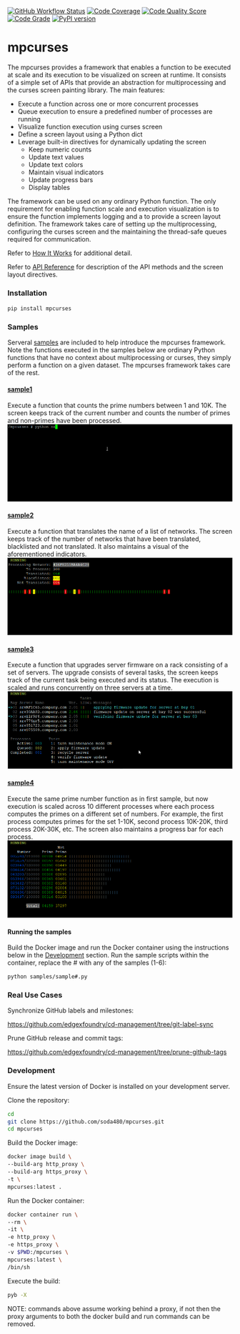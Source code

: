 [![GitHub Workflow Status](https://github.com/soda480/mpcurses/workflows/build/badge.svg)](https://github.com/soda480/mpcurses/actions)
[![Code Coverage](https://codecov.io/gh/soda480/mpcurses/branch/master/graph/badge.svg)](https://codecov.io/gh/soda480/mpcurses)
[![Code Quality Score](https://www.code-inspector.com/project/12270/score/svg)](https://frontend.code-inspector.com/project/12270/dashboard)
[![Code Grade](https://www.code-inspector.com/project/12270/status/svg)](https://frontend.code-inspector.com/project/12270/dashboard)
[![PyPI version](https://badge.fury.io/py/mpcurses.svg)](https://badge.fury.io/py/mpcurses)

# mpcurses #
The mpcurses provides a framework that enables a function to be executed at scale and its execution to be visualized on screen at runtime. It consists of a simple set of APIs that provide an abstraction for multiprocessing and the curses screen painting library. The main features:

* Execute a function across one or more concurrent processes
* Queue execution to ensure a predefined number of processes are running
* Visualize function execution using curses screen
* Define a screen layout using a Python dict
* Leverage built-in directives for dynamically updating the screen
  * Keep numeric counts
  * Update text values
  * Update text colors
  * Maintain visual indicators
  * Update progress bars
  * Display tables

The framework can be used on any ordinary Python function. The only requirement for enabling function scale and execution visualization is to ensure the function implements logging and a to provide a screen layout definition. The framework takes care of setting up the multiprocessing, configuring the curses screen and the maintaining the thread-safe queues required for communication.

Refer to [How It Works](https://github.com/soda480/mpcurses/wiki/How-It-Works) for additional detail.

Refer to [API Reference](https://github.com/soda480/mpcurses/wiki/API-Reference) for description of the API methods and the screen layout directives.


### Installation ###
```bash
pip install mpcurses
```

### Samples ###
Serveral [samples](/samples) are included to help introduce the mpcurses framework. Note the functions executed in the samples below are ordinary Python functions that have no context about multiprocessing or curses, they simply perform a function on a given dataset. The mpcurses framework takes care of the rest.

#### [sample1](/samples/sample1.py)
Execute a function that counts the prime numbers between 1 and 10K. The screen keeps track of the current number and counts the number of primes and non-primes have been processed.
![sample1](/docs/images/sample1.gif)

#### [sample2](/samples/sample2.py)
Execute a function that translates the name of a list of networks. The screen keeps track of the number of networks that have been translated, blacklisted and not translated. It also maintains a visual of the aforementioned indicators.
![sample2](/docs/images/sample2.gif)

#### [sample3](/samples/sample3.py)
Execute a function that upgrades server firmware on a rack consisting of a set of servers. The upgrade consists of several tasks, the screen keeps track of the current task being executed and its status. The execution is scaled and runs concurrently on three servers at a time.
![sample3](/docs/images/sample3.gif)

#### [sample4](/samples/sample4.py)
Execute the same prime number function as in first sample, but now execution is scaled across 10 different processes where each process computes the primes on a different set of numbers. For example, the first process computes primes for the set 1-10K, second process 10K-20K, third process 20K-30K, etc. The screen also maintains a progress bar for each process.
![sample4](/docs/images/sample4.gif)

#### Running the samples ####

Build the Docker image and run the Docker container using the instructions below in the [Development](#development) section. Run the sample scripts within the container, replace the # with any of the samples (1-6):

```bash
python samples/sample#.py
```

### Real Use Cases ###

Synchronize GitHub labels and milestones:

https://github.com/edgexfoundry/cd-management/tree/git-label-sync

Prune GitHub release and commit tags:

https://github.com/edgexfoundry/cd-management/tree/prune-github-tags

### Development ###

Ensure the latest version of Docker is installed on your development server.

Clone the repository:
```sh
cd
git clone https://github.com/soda480/mpcurses.git
cd mpcurses
```

Build the Docker image:
```sh
docker image build \
--build-arg http_proxy \
--build-arg https_proxy \
-t \
mpcurses:latest .
```

Run the Docker container:
```sh
docker container run \
--rm \
-it \
-e http_proxy \
-e https_proxy \
-v $PWD:/mpcurses \
mpcurses:latest \
/bin/sh
```

Execute the build:
```sh
pyb -X
```

NOTE: commands above assume working behind a proxy, if not then the proxy arguments to both the docker build and run commands can be removed.
